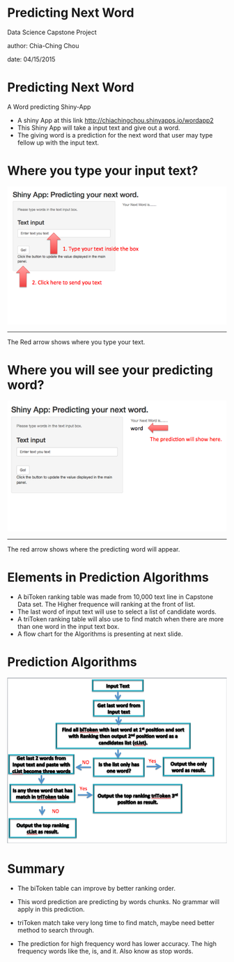 Predicting Next Word
========================================================
Data Science Capstone Project







author: Chia-Ching Chou

date: 04/15/2015


Predicting Next Word
========================================================

A Word predicting Shiny-App

- A shiny App at this link http://chiachingchou.shinyapps.io/wordapp2
- This Shiny App will take a input text and give out a word.
- The giving word is a prediction for the next word that user may type fellow up with the input text.


Where you type your input text?
========================================================

![alt text](inputT.png)
***
The Red arrow shows where you type your text.

Where you will see your predicting word?
========================================================
![alt text](predictT.png)
***
The red arrow shows where the predicting word will appear.

Elements in Prediction Algorithms
========================================================

- A biToken ranking table was made from 10,000 text line in Capstone Data set. The Higher frequence will ranking at the front of list.
- The last word of input text will use to select a list of candidate words.
- A triToken ranking table will also use to find match when there are more than one word in the input text box.
- A flow chart for the Algorithms is presenting at next slide.


Prediction Algorithms
========================================================
![alt text](alg.png)

Summary
========================================================
- The biToken table can improve by better ranking order.

- This word prediction are predicting by words chunks. No grammar will apply in this prediction.

- triToken match take very long time to find match, maybe need better method to search through.

- The prediction for high frequency word has lower accuracy. The high frequency words like the, is, and it. Also know as stop words.
